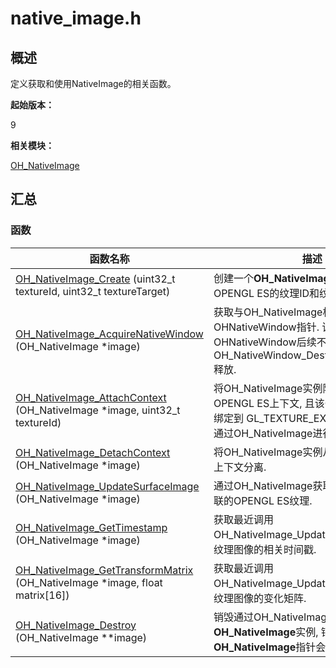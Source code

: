 # native_image.h


## 概述

定义获取和使用NativeImage的相关函数。

**起始版本：**

9

**相关模块：**

[OH_NativeImage](_o_h___native_image.md)


## 汇总


### 函数

| 函数名称 | 描述 |
| -------- | -------- |
| [OH_NativeImage_Create](_o_h___native_image.md#oh_nativeimage_create) (uint32_t textureId, uint32_t textureTarget) | 创建一个**OH_NativeImage**实例，该实例与OPENGL ES的纹理ID和纹理目标相关联. |
| [OH_NativeImage_AcquireNativeWindow](_o_h___native_image.md#oh_nativeimage_acquirenativewindow) (OH_NativeImage \*image) | 获取与OH_NativeImage相关联的OHNativeWindow指针. 该OHNativeWindow后续不再需要时需要调用 OH_NativeWindow_DestroyNativeWindow释放. |
| [OH_NativeImage_AttachContext](_o_h___native_image.md#oh_nativeimage_attachcontext) (OH_NativeImage \*image, uint32_t textureId) | 将OH_NativeImage实例附加到当前OPENGL ES上下文, 且该OPENGL ES纹理会绑定到 GL_TEXTURE_EXTERNAL_OES, 并通过OH_NativeImage进行更新. |
| [OH_NativeImage_DetachContext](_o_h___native_image.md#oh_nativeimage_detachcontext) (OH_NativeImage \*image) | 将OH_NativeImage实例从当前OPENGL ES上下文分离. |
| [OH_NativeImage_UpdateSurfaceImage](_o_h___native_image.md#oh_nativeimage_updatesurfaceimage) (OH_NativeImage \*image) | 通过OH_NativeImage获取最新帧更新相关联的OPENGL ES纹理. |
| [OH_NativeImage_GetTimestamp](_o_h___native_image.md#oh_nativeimage_gettimestamp) (OH_NativeImage \*image) | 获取最近调用OH_NativeImage_UpdateSurfaceImage的纹理图像的相关时间戳. |
| [OH_NativeImage_GetTransformMatrix](_o_h___native_image.md#oh_nativeimage_gettransformmatrix) (OH_NativeImage \*image, float matrix[16]) | 获取最近调用OH_NativeImage_UpdateSurfaceImage的纹理图像的变化矩阵. |
| [OH_NativeImage_Destroy](_o_h___native_image.md#oh_nativeimage_destroy) (OH_NativeImage \*\*image) | 销毁通过OH_NativeImage_Create创建的**OH_NativeImage**实例, 销毁后该 **OH_NativeImage**指针会被赋值为空. |
